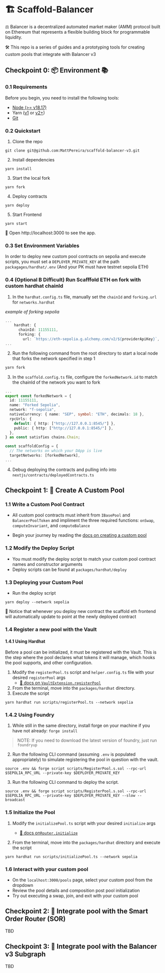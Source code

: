 # 🏗 Scaffold-Balancer

⚖️ Balancer is a decentralized automated market maker (AMM) protocol built on Ethereum that represents a flexible building block for programmable liquidity.

🛠️ This repo is a series of guides and a prototyping tools for creating custom pools that integrate with Balancer v3

## Checkpoint 0: 📦 Environment 📚

### 0.1 Requirements

Before you begin, you need to install the following tools:

- [Node (>= v18.17)](https://nodejs.org/en/download/)
- Yarn ([v1](https://classic.yarnpkg.com/en/docs/install/) or [v2+](https://yarnpkg.com/getting-started/install))
- [Git](https://git-scm.com/downloads)

### 0.2 Quickstart

1. Clone the repo

```
git clone git@github.com:MattPereira/scaffold-balancer-v3.git
```

2. Install dependencies

```
yarn install
```

3. Start the local fork

```
yarn fork
```

4. Deploy contracts

```
yarn deploy
```

5. Start Frontend

```
yarn start
```

📱 Open http://localhost:3000 to see the app.

### 0.3 Set Environment Variables

In order to deploy new custom pool contracts on sepolia and execute scripts, you must set a `DEPLOYER_PRIVATE_KEY` at the path `packagages/hardhat/.env` (And your PK must have testnet sepolia ETH)

### 0.4 (Optional B Difficult) Run Scafffold ETH on fork with custom hardhat chainId

1. In the `hardhat.config.ts` file, manually set the `chainId` and `forking.url` for `networks.hardhat`

_example of forking sepolia_

```typescript
...
    hardhat: {
      chainId: 11155111,
      forking: {
        url: `https://eth-sepolia.g.alchemy.com/v2/${providerApiKey}`,
...
```

2. Run the following command from the root directory to start a local node that forks the network specified in step 1

```bash
yarn fork
```

3. In the `scaffold.config.ts` file, configure the `forkedNetwork.id` to match the chainId of the network you want to fork

```typescript
...
export const forkedNetwork = {
  id: 11155111,
  name: "Forked Sepolia",
  network: "f-sepolia",
  nativeCurrency: { name: "SEP", symbol: "ETH", decimals: 18 },
  rpcUrls: {
    default: { http: ["http://127.0.0.1:8545/"] },
    public: { http: ["http://127.0.0.1:8545/"] },
  },
} as const satisfies chains.Chain;

const scaffoldConfig = {
  // The networks on which your DApp is live
  targetNetworks: [forkedNetwork],
...
```

4. Debug deploying the contracts and pulling info into `nextjs/contracts/deployedContracts.ts`

## Checkpoint 1: 🌊 Create A Custom Pool

### 1.1 Write a Custom Pool Contract

- All custom pool contracts must inherit from `IBasePool` and `BalancerPoolToken` and impliment the three required functions: `onSwap`, `computeInvariant`, and `computeBalance`

- Begin your journey by reading the [docs on creating a custom pool](https://docs-v3.balancer.fi/concepts/guides/create-custom-amm-with-novel-invariant.html#build-your-custom-amm)

### 1.2 Modify the Deploy Script

- You must modify the deploy script to match your custom pool contract names and constructor arguments
- Deploy scripts can be found at `packages/hardhat/deploy`

### 1.3 Deploying your Custom Pool

- Run the deploy script

```
yarn deploy --network sepolia
```

👀 Notice that whenever you deploy new contract the scaffold eth frontend will automatically update to point at the newly deployed contract

### 1.4 Register a new pool with the Vault

#### 1.4.1 Using Hardhat

Before a pool can be initialized, it must be registered with the Vault. This is the step where the pool declares what tokens it will manage, which hooks the pool supports, and other configuration.

1. Modify the `registerPool.ts` script and `helper.config.ts` file with your desired `registerPool` args
   - [👀 docs on `VaultExtension.registerPool`](https://docs-v3.balancer.fi/concepts/vault/onchain-api.html#registerpool)
2. From the terminal, move into the `packages/hardhat` directory.
3. Execute the script

```
yarn hardhat run scripts/registerPool.ts --network sepolia
```

### 1.4.2 Using Foundry

<!-- 3. Install any submodules. If you have not installed the submodules, probably because you ran `git clone <repo link>`, you may run into errors when running `forge build` since it is looking for the dependencies for the project. `git submodule update --init --recursive` can be used if you clone the repo without installing the submodules. -->

1. While still in the same directory, install forge on your machine if you have not already: `forge install`

> NOTE: If you need to download the latest version of foundry, just run `foundryup`

2. Run the following CLI command (assuming `.env` is populated appropriately) to simulate registering the pool in question with the vault.

`source .env && forge script scripts/RegisterPool.s.sol --rpc-url $SEPOLIA_RPC_URL --private-key $DEPLOYER_PRIVATE_KEY`

3. Run the following CLI command to deploy the script.

`source .env && forge script scripts/RegisterPool.s.sol --rpc-url $SEPOLIA_RPC_URL --private-key $DEPLOYER_PRIVATE_KEY --slow --broadcast`

### 1.5 Initialize the Pool

1. Modify the `initializePool.ts` script with your desired `initialize` args

   - [👀 docs on`Router.initialize`](https://docs-v3.balancer.fi/concepts/router/overview.html#initialize)

2. From the terminal, move into the `packages/hardhat` directory and execute the script

```
yarn hardhat run scripts/initializePool.ts --network sepolia
```

### 1.6 Interact with your custom pool

- On the `localhost:3000/pools` page, select your custom pool from the dropdown
- Review the pool details and composition post pool initialization
- Try out executing a swap, join, and exit with your custom pool

## Checkpoint 2: 🧭 Integrate pool with the Smart Order Router (SOR)

TBD

## Checkpoint 3: 📡 Integrate pool with the Balancer v3 Subgraph

TBD
